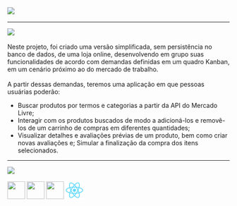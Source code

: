 <div align="start">

<img src="https://img.shields.io/static/v1?label=Projeto&message=Front-end Online Store &color=red&style=for-the-badge&logo=github"/>

---   

<img src="https://img.shields.io/static/v1?label=Finalidade&message=Contexto&color=blue&style=for-the-badge&logo=github"/>
<p> Neste projeto, foi criado uma versão simplificada, sem persistência no banco de dados, de uma loja online, desenvolvendo em grupo suas funcionalidades de acordo com demandas definidas em um quadro Kanban, em um cenário próximo ao do mercado de trabalho.
<br>
<br>
A partir dessas demandas, teremos uma aplicação em que pessoas usuárias poderão:

* Buscar produtos por termos e categorias a partir da API do Mercado Livre;
* Interagir com os produtos buscados de modo a adicioná-los e removê-los de um carrinho de compras em diferentes quantidades;
* Visualizar detalhes e avaliações prévias de um produto, bem como criar novas avaliações e;
Simular a finalização da compra dos itens selecionados.
</p>


---   

<img src="https://img.shields.io/static/v1?label=Habilidades Aprendidas&message=Ferramentas e Tecnologias&color=yellow&style=for-the-badge&logo=github"/>
<p></p>
<img align="center" src="https://cdn.jsdelivr.net/gh/devicons/devicon/icons/html5/html5-original.svg" width="40" height="40"/> 
<img align="center"
src="https://cdn.jsdelivr.net/gh/devicons/devicon/icons/css3/css3-original.svg" width="40" height="40"/> 
<img align="center"
src="https://cdn.jsdelivr.net/gh/devicons/devicon/icons/javascript/javascript-original.svg" width="40" height="40"/> 
<img align="center" alt="Suelem-React" height="40" width="40" src="https://raw.githubusercontent.com/devicons/devicon/master/icons/react/react-original.svg">
<p></p> 

